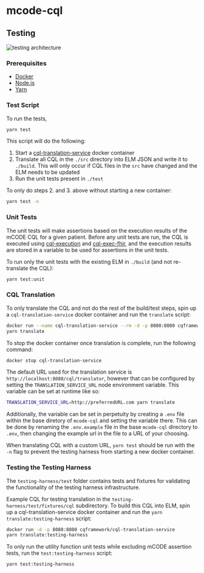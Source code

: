 # mcode-cql

## Testing

![testing architecture](https://user-images.githubusercontent.com/16297930/109518787-963a4f00-7a78-11eb-8a0f-5be82a011bb7.png)


### Prerequisites

* [Docker](https://docker.com)
* [Node.js](https://nodejs.org/en/)
* [Yarn](https://classic.yarnpkg.com/en/)

### Test Script

To run the tests,

``` bash
yarn test
```

This script will do the following:

1. Start a [cql-translation-service](https://github.com/cqframework/cql-translation-service) docker container
2. Translate all CQL in the `./src` directory into ELM JSON and write it to `./build`. This will only occur if CQL files in the `src` have changed and the ELM needs to be updated
3. Run the unit tests present in `./test`

To only do steps 2. and 3. above without starting a new container:

```bash
yarn test -n
```

### Unit Tests

The unit tests will make assertions based on the execution results of the mCODE CQL for a given patient. Before any unit tests are run, the CQL is executed using [cql-execution](https://github.com/cqframework/cql-execution/) and [cql-exec-fhir](https://github.com/cqframework/cql-exec-fhir), and the execution results are stored in a variable to be used for assertions in the unit tests.

To run only the unit tests with the existing ELM in `./build` (and not re-translate the CQL):

``` bash
yarn test:unit
```

### CQL Translation

To only translate the CQL and not do the rest of the build/test steps, spin up a `cql-translation-service` docker container and run the `translate` script:

``` bash
docker run --name cql-translation-service --rm -d -p 8080:8080 cqframework/cql-translation-service:latest
yarn translate
```

To stop the docker container once translation is complete, run the following command:
``` bash
docker stop cql-translation-service
```

The default URL used for the translation service is `http://localhost:8080/cql/translator`, however that can be configured by setting the `TRANSLATION_SERVICE_URL` node environment variable. This variable can be set at runtime like so:
``` bash
TRANSLATION_SERVICE_URL=http://preferredURL.com yarn translate
```
Additionally, the variable can be set in perpetuity by creating a `.env` file within the base diretory of `mcode-cql` and setting the variable there. This can be done by renaming the `.env.example` file in the base `mcode-cql` directory to `.env`, then changing the example url in the file to a URL of your choosing.

When translating CQL with a custom URL, `yarn test` should be run with the `-n` flag to prevent the testing harness from starting a new docker container.

### Testing the Testing Harness

The `testing-harness/test` folder contains tests and fixtures for validating the functionality of the testing harness infrastructure.

Example CQL for testing translation in the `testing-harness/test/fixtures/cql` subdirectory. To build this CQL into ELM, spin up a cql-translation-service docker container and run the `yarn translate:testing-harness` script:
``` bash
docker run -d -p 8080:8080 cqframework/cql-translation-service
yarn translate:testing-harness
```

To only run the utility function unit tests while excluding mCODE assertion tests, run the `test:testing-harness` script:
``` bash
yarn test:testing-harness
```
